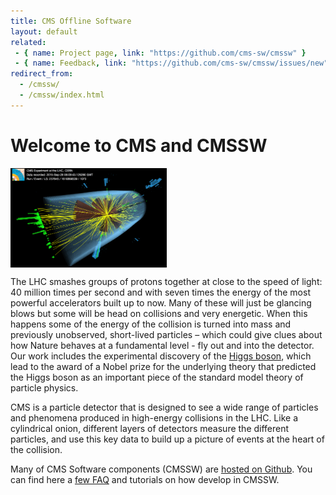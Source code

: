 ```yaml
---
title: CMS Offline Software
layout: default
related:
 - { name: Project page, link: "https://github.com/cms-sw/cmssw" }
 - { name: Feedback, link: "https://github.com/cms-sw/cmssw/issues/new" }
redirect_from:
  - /cmssw/ 
  - /cmssw/index.html
---
```


# Welcome to CMS and CMSSW

<tr>
    <td> <img src="images/jets_v1.png" alt="Drawing" style="width: 250px;" align="center"/> </td>
</tr> 

The LHC smashes groups of protons together at close to the speed of light: 40
million times per second and with seven times the energy of the most powerful
accelerators built up to now. Many of these will just be glancing blows but
some will be head on collisions and very energetic. When this happens some of
the energy of the collision is turned into mass and previously unobserved,
short-lived particles – which could give clues about how Nature behaves at a
fundamental level - fly out and into the detector. Our work includes the experimental
discovery of the [Higgs boson](http://home.cern/topics/higgs-boson), which lead to the
award of a Nobel prize for the underlying theory that predicted the Higgs boson
as an important piece of the standard model theory of particle physics.

CMS is a particle detector that is designed to see a wide range of particles
and phenomena produced in high-energy collisions in the LHC. Like a cylindrical
onion, different layers of detectors measure the different particles, and use
this key data to build up a picture of events at the heart of the collision.

Many of CMS Software components (CMSSW) are [hosted on
Github](https://github.com/cms-sw). You can find here a [few FAQ](faq.html)
and tutorials on how develop in CMSSW.
